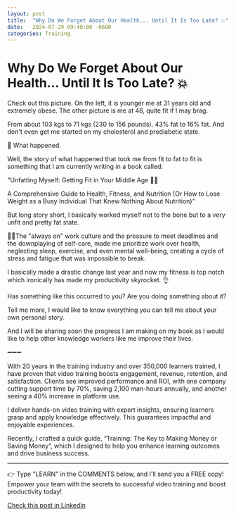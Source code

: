 ```yaml
---
layout: post
title:  "Why Do We Forget About Our Health... Until It Is Too Late? 💥"
date:   2024-07-29 09:40:00 -0600
categories: Training
---
```


# Why Do We Forget About Our Health... Until It Is Too Late? 💥

Check out this picture. On the left, it is younger me at 31 years old and extremely obese. The other picture is me at 46, quite fit if I may brag.

From about 103 kgs to 71 kgs (230 to 156 pounds). 43% fat to 16% fat. And don't even get me started on my cholesterol and prediabetic state.

📢 What happened. 

Well, the story of what happened that took me from fit to fat to fit is something that I am currently writing in a book called:

"Unfatting Myself: Getting Fit in Your Middle Age 🏋️‍♀️

A Comprehensive Guide to Health, Fitness, and Nutrition (Or How to Lose Weight as a Busy Individual That Knew Nothing About Nutrition)"

But long story short,  I basically worked myself not to the bone but to a very unfit and pretty fat state. 

👨‍💻The "always on" work culture and the pressure to meet deadlines and the downplaying of self-care, made me prioritize work over health, neglecting sleep, exercise, and even mental well-being, creating a cycle of stress and fatigue that was impossible to break.

I basically made a drastic change last year and now my fitness is top notch which ironically has made my productivity skyrocket. 👌

Has something like this occurred to you? Are you doing something about it? 

Tell me more, I would like to know everything you can tell me about your own personal story. 

And I will be sharing soon the progress I am making on my book as I would like to help other knowledge workers like me improve their lives.

➖➖➖

With 20 years in the training industry and over 350,000 learners trained, I have proven that video training boosts engagement, revenue, retention, and satisfaction. Clients see improved performance and ROI, with one company cutting support time by 70%, saving 2,100 man-hours annually, and another seeing a 40% increase in platform use.

I deliver hands-on video training with expert insights, ensuring learners grasp and apply knowledge effectively. This guarantees impactful and enjoyable experiences.

Recently, I crafted a quick guide, “Training: The Key to Making Money or Saving Money”, which I designed to help you enhance learning outcomes and drive business success.

*****
👉 Type "LEARN" in the COMMENTS below, and I'll send you a FREE copy! Empower your team with the secrets to successful video training and boost productivity today!

[Check this post in LinkedIn](https://www.linkedin.com/posts/xmorera_fitfatfit-knowledgeworker-health-activity-7223683714986184704-ygdK?utm_source=share&utm_medium=member_desktop)